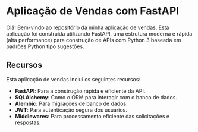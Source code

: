 # Aplicação de Vendas com FastAPI

Olá! Bem-vindo ao repositório da minha aplicação de vendas. Esta aplicação foi construída utilizando FastAPI, uma estrutura moderna e rápida (alta performance) para construção de APIs com Python 3 baseada em padrões Python tipo sugestões.

## Recursos

Esta aplicação de vendas inclui os seguintes recursos:

- **FastAPI**: Para a construção rápida e eficiente da API.
- **SQLAlchemy**: Como o ORM para interagir com o banco de dados.
- **Alembic**: Para migrações de banco de dados.
- **JWT**: Para autenticação segura dos usuários.
- **Middlewares**: Para processamento eficiente das solicitações e respostas.

